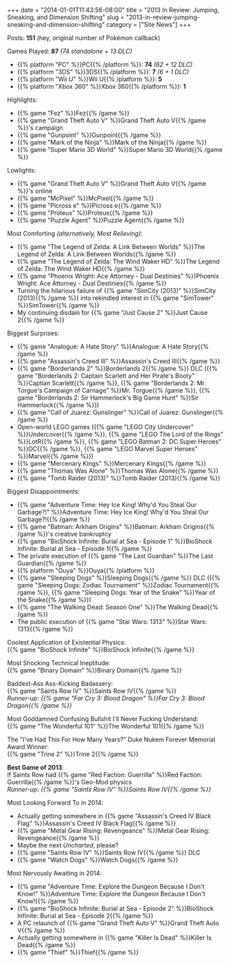 +++
date = "2014-01-01T11:43:56-08:00"
title = "2013 In Review: Jumping, Sneaking, and Dimension Shifting"
slug = "2013-in-review-jumping-sneaking-and-dimension-shifting"
category = ["Site News"]
+++

Posts: <b>151</b> (hey, original number of Pok&eacute;mon callback)

Games Played: <b>87</b> <i>(74 standalone + 13 DLC)</i>

<ul>
<li>{{% platform "PC" %}}PC{{% /platform %}}: <b>74</b> <i>(62 + 12 DLC)</i></li>
<li>{{% platform "3DS" %}}3DS{{% /platform %}}: <b>7</b> <i>(6 + 1 DLC)</i></li>
<li>{{% platform "Wii U" %}}Wii U{{% /platform %}}: <b>5</b></li>
<li>{{% platform "Xbox 360" %}}Xbox 360{{% /platform %}}: <b>1</b></li>
</ul>

Highlights:

<ul>
<li>{{% game "Fez" %}}Fez{{% /game %}}</li>
<li>{{% game "Grand Theft Auto V" %}}Grand Theft Auto V{{% /game %}}'s campaign</li>
<li>{{% game "Gunpoint" %}}Gunpoint{{% /game %}}</li>
<li>{{% game "Mark of the Ninja" %}}Mark of the Ninja{{% /game %}}</li>
<li>{{% game "Super Mario 3D World" %}}Super Mario 3D World{{% /game %}}</li>
</ul>

Lowlights:

<ul>
<li>{{% game "Grand Theft Auto V" %}}Grand Theft Auto V{{% /game %}}'s online</li>
<li>{{% game "McPixel" %}}McPixel{{% /game %}}</li>
<li>{{% game "Picross e" %}}Picross e{{% /game %}}</li>
<li>{{% game "Proteus" %}}Proteus{{% /game %}}</li>
<li>{{% game "Puzzle Agent" %}}Puzzle Agent{{% /game %}}</li>
</ul>

Most Comforting <i>(alternatively, Most Relieving)</i>:

<ul>
<li>{{% game "The Legend of Zelda: A Link Between Worlds" %}}The Legend of Zelda: A Link Between Worlds{{% /game %}}</li>
<li>{{% game "The Legend of Zelda: The Wind Waker HD" %}}The Legend of Zelda: The Wind Waker HD{{% /game %}}</li>
<li>{{% game "Phoenix Wright: Ace Attorney - Dual Destinies" %}}Phoenix Wright: Ace Attorney - Dual Destinies{{% /game %}}</li>
<li>Turning the hilarious failure of {{% game "SimCity (2013)" %}}SimCity (2013){{% /game %}} into rekindled interest in {{% game "SimTower" %}}SimTower{{% /game %}}</li>
<li>My continuing disdain for {{% game "Just Cause 2" %}}Just Cause 2{{% /game %}}</li>
</ul>

Biggest Surprises:

<ul>
<li>{{% game "Analogue: A Hate Story" %}}Analogue: A Hate Story{{% /game %}}</li>
<li>{{% game "Assassin's Creed III" %}}Assassin's Creed III{{% /game %}}</li>
<li>{{% game "Borderlands 2" %}}Borderlands 2{{% /game %}} DLC ({{% game "Borderlands 2: Captain Scarlett and Her Pirate's Booty" %}}Captian Scarlett{{% /game %}}, {{% game "Borderlands 2: Mr. Torgue's Campaign of Carnage" %}}Mr. Torgue{{% /game %}}, {{% game "Borderlands 2: Sir Hammerlock's Big Game Hunt" %}}Sir Hammerlock{{% /game %}})</li>
<li>{{% game "Call of Juarez: Gunslinger" %}}Call of Juarez: Gunslinger{{% /game %}}</li>
<li>Open-world LEGO games ({{% game "LEGO City Undercover" %}}Undercover{{% /game %}}, {{% game "LEGO The Lord of the Rings" %}}LotR{{% /game %}}, {{% game "LEGO Batman 2: DC Super Heroes" %}}DC{{% /game %}}, {{% game "LEGO Marvel Super Heroes" %}}Marvel{{% /game %}})</li>
<li>{{% game "Mercenary Kings" %}}Mercenary Kings{{% /game %}}</li>
<li>{{% game "Thomas Was Alone" %}}Thomas Was Alone{{% /game %}}</li>
<li>{{% game "Tomb Raider (2013)" %}}Tomb Raider (2013){{% /game %}}</li>
</ul>

Biggest Disappointments:

<ul>
<li>{{% game "Adventure Time: Hey Ice King! Why'd You Steal Our Garbage?!" %}}Adventure Time: Hey Ice King! Why'd You Steal Our Garbage?!{{% /game %}}</li>
<li>{{% game "Batman: Arkham Origins" %}}Batman: Arkham Origins{{% /game %}}'s creative bankruptcy</li>
<li>{{% game "BioShock Infinite: Burial at Sea - Episode 1" %}}BioShock Infinite: Burial at Sea - Episode 1{{% /game %}}</li>
<li>The private execution of {{% game "The Last Guardian" %}}The Last Guardian{{% /game %}}</li>
<li>{{% platform "Ouya" %}}Ouya{{% /platform %}}</li>
<li>{{% game "Sleeping Dogs" %}}Sleeping Dogs{{% /game %}} DLC ({{% game "Sleeping Dogs: Zodiac Tournament" %}}Zodiac Tournament{{% /game %}}, {{% game "Sleeping Dogs: Year of the Snake" %}}Year of the Snake{{% /game %}})</li>
<li>{{% game "The Walking Dead: Season One" %}}The Walking Dead{{% /game %}}</li>
<li>The public execution of {{% game "Star Wars: 1313" %}}Star Wars: 1313{{% /game %}}</li>
</ul>

Coolest Application of Existential Physics:  
{{% game "BioShock Infinite" %}}BioShock Infinite{{% /game %}}

Most Shocking Technical Ineptitude:  
{{% game "Binary Domain" %}}Binary Domain{{% /game %}}

Baddest-Ass Ass-Kicking Badassery:  
{{% game "Saints Row IV" %}}Saints Row IV{{% /game %}}  
<i>Runner-up: {{% game "Far Cry 3: Blood Dragon" %}}Far Cry 3: Blood Dragon{{% /game %}}</i>

Most Goddamned Confusing Bullshit I'll Never Fucking Understand:  
{{% game "The Wonderful 101" %}}The Wonderful 101{{% /game %}}

The "I've Had This For How Many Years?" Duke Nukem Forever Memorial Award Winner:  
{{% game "Trine 2" %}}Trine 2{{% /game %}}

<b>Best Game of 2013</b>:  
If Saints Row had {{% game "Red Faction: Guerrilla" %}}Red Faction: Guerrilla{{% /game %}}'s Geo-Mod physics  
<i>Runner-up: {{% game "Saints Row IV" %}}Saints Row IV{{% /game %}}</i>

Most Looking Forward To in 2014:

<ul>
<li>Actually getting somewhere in {{% game "Assassin's Creed IV Black Flag" %}}Assassin's Creed IV Black Flag{{% /game %}}</li>
<li>{{% game "Metal Gear Rising: Revengeance" %}}Metal Gear Rising: Revengeance{{% /game %}}</li>
<li>Maybe the next <i>Uncharted</i>, please?</li>
<li>{{% game "Saints Row IV" %}}Saints Row IV{{% /game %}} DLC</li>
<li>{{% game "Watch Dogs" %}}Watch Dogs{{% /game %}}</li>
</ul>

Most Nervously Awaiting in 2014:

<ul>
<li>{{% game "Adventure Time: Explore the Dungeon Because I Don't Know!" %}}Adventure Time: Explore the Dungeon Because I Don't Know!{{% /game %}}</li>
<li>{{% game "BioShock Infinite: Burial at Sea - Episode 2" %}}BioShock Infinite: Burial at Sea - Episode 2{{% /game %}}</li>
<li>A PC relaunch of {{% game "Grand Theft Auto V" %}}Grand Theft Auto V{{% /game %}}</li>
<li>Actually getting somewhere in {{% game "Killer Is Dead" %}}Killer Is Dead{{% /game %}}</li>
<li>{{% game "Thief" %}}Thief{{% /game %}}</li>
</ul>
